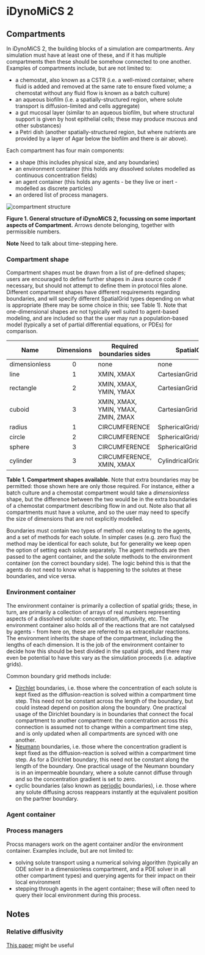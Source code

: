 # iDynoMiCS 2

## Compartments
In iDynoMiCS 2, the building blocks of a simulation are compartments. Any simulation must have at least one of these, and if it has multiple compartments then these should be somehow connected to one another. Examples of compartments include, but are not limited to:
- a chemostat, also known as a CSTR (i.e. a well-mixed container, where fluid is added and removed at the same rate to ensure fixed volume; a chemostat without any fluid flow is known as a batch culture)
- an aqueous biofilm (i.e. a spatially-structured region, where solute transport is diffusion-limited and cells aggregate)
- a gut mucosal layer (similar to an aqueous biofilm, but where structural support is given by host epithelial cells; these may produce mucous and other substances)
- a Petri dish (another spatially-structured region, but where nutrients are provided by a layer of Agar below the biofilm and there is air above).

Each compartment has four main components:
- a shape (this includes physical size, and any boundaries)
- an environment container (this holds any dissolved solutes modelled as continuous concentration fields)
- an agent container (this holds any agents - be they live or inert - modelled as discrete particles)
- an ordered list of process managers.

![compartment structure](https://github.com/roughhawkbit/iDynoMiCS-2/blob/master/ReadMeFigs/Slide1.png)

**Figure 1. General structure of iDynoMiCS 2, focussing on some important aspects of Compartment.** Arrows denote belonging, together with permissible numbers.

**Note** Need to talk about time-stepping here.

### Compartment shape
Compartment shapes must be drawn from a list of pre-defined shapes; users are encouraged to define further shapes in Java source code if necessary, but should not attempt to define them in protocol files alone. Different compartment shapes have different requirements regarding boundaries, and will specify different SpatialGrid types depending on what is appropriate (there may be some choice in this; see Table 1). Note that one-dimensional shapes are not typically well suited to agent-based modeling, and are included so that the user may run a population-based model (typically a set of partial differential equations, or PDEs) for comparison.

| Name          | Dimensions   | Required boundaries sides          | SpatialGrid type              |
| ------------- |:------------:| ---------------------------------- | ----------------------------- |
| dimensionless | 0            | none                               | none                          |
| line          | 1            | XMIN, XMAX                         | CartesianGrid                 |
| rectangle     | 2            | XMIN, XMAX, YMIN, YMAX             | CartesianGrid                 |
| cuboid        | 3            | XMIN, XMAX, YMIN, YMAX, ZMIN, ZMAX | CartesianGrid                 |
| radius        | 1            | CIRCUMFERENCE                      | SphericalGrid/CylindricalGrid |
| circle        | 2            | CIRCUMFERENCE                      | SphericalGrid/CylindricalGrid |
| sphere        | 3            | CIRCUMFERENCE                      | SphericalGrid                 |
| cylinder      | 3            | CIRCUMFERENCE, XMIN, XMAX          | CylindricalGrid               |

**Table 1. Compartment shapes available.** Note that extra boundaries may be permitted: those shown here are only those required. For instance, either a batch culture and a chemostat compartment would take a *dimensionless* shape, but the difference between the two would be in the extra boundaries of a chemostat compartment describing flow in and out. Note also that all compartments must have a volume, and so the user may need to specify the size of dimensions that are not explicitly modelled.

Boundaries must contain two types of method: one relating to the agents, and a set of methods for each solute. In simpler cases (e.g. zero flux) the method may be identical for each solute, but for generality we keep open the option of setting each solute separately. The agent methods are then passed to the agent container, and the solute methods to the environment container (on the correct boundary side). The logic behind this is that the agents do not need to know what is happening to the solutes at these boundaries, and vice versa.

### Environment container
The environment container is primarily a collection of spatial grids; these, in turn, are primarily a collection of arrays of real numbers representing aspects of a dissolved solute: concentration, diffusivity, etc. The environment container also holds all of the reactions that are not catalysed by agents - from here on, these are referred to as extracellular reactions. The environment inherits the shape of the compartment, including the lengths of each dimension. It is the job of the environment container to decide how this should be best divided in the spatial grids, and there may even be potential to have this vary as the simulation proceeds (i.e. adaptive grids).

Common boundary grid methods include:
- [Dirchlet](https://en.wikipedia.org/wiki/Dirichlet_boundary_condition) boundaries, i.e. those where the concentration of each solute is kept fixed as the diffusion-reaction is solved within a compartment time step. This need not be constant across the length of the boundary, but could instead depend on position along the boundary. One practical usage of the Dirichlet boundary is in boundaries that connect the focal compartment to another compartment: the concentration across this connection is assumed not to change within a compartment time step, and is only updated when all compartments are synced with one another.
- [Neumann](https://en.wikipedia.org/wiki/Neumann_boundary_condition) boundaries, i.e. those where the concentration gradient is kept fixed as the diffusion-reaction is solved within a compartment time step. As for a Dirichlet boundary, this need not be constant along the length of the boundary. One practical usage of the Neumann boundary is in an impermeable boundary, where a solute cannot diffuse through and so the concentration gradient is set to zero.
- cyclic boundaries (also known as [periodic](https://en.wikipedia.org/wiki/Periodic_boundary_conditions) boundaries), i.e. those where any solute diffusing across reappears instantly at the equivalent position on the partner boundary.

### Agent container


### Process managers
Procss managers work on the agent container and/or the environment container. Examples include, but are not limited to:
- solving solute transport using a numerical solving algorithm (typically an ODE solver in a dimensionless compartment, and a PDE solver in all other compartment types) and querying agents for their impact on their local environment
- stepping through agents in the agent container; these will often need to query their local environment during this process.












## Notes

### Relative diffusivity
[This paper](http://journals.plos.org/plosone/article?id=10.1371/journal.pone.0146093) might be useful
